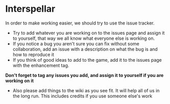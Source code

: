 # Interspellar

In order to make working easier, we should try to use the issue tracker.

 * Try to add whatever you are working on to the issues page and assign it to yourself, that way we all know what everyone else is working on.
 * If you notice a bug you aren't sure you can fix without some collaboration, add an issue with a description on what the bug is and how to reproduce it
 * If you think of good ideas to add to the game, add it to the issues page with the enhancement tag.
 
**Don't forget to tag any issues you add, and assign it to yourself if you are working on it**

* Also please add things to the wiki as you see fit.  It will help all of us in the long run.  This includes credits if you use someone else's work
